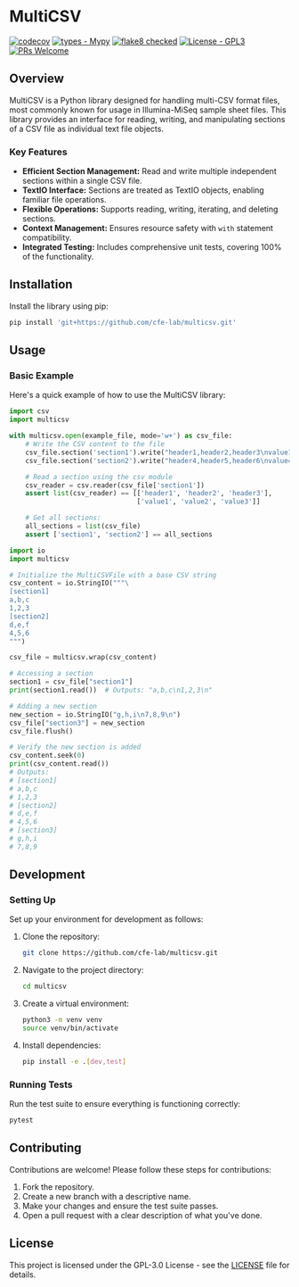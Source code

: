 
# MultiCSV

[![codecov](https://codecov.io/gh/cfe-lab/multicsv/branch/master/graph/badge.svg)](https://codecov.io/gh/cfe-lab/multicsv)
[![types - Mypy](https://img.shields.io/badge/types-Mypy-blue.svg)](https://github.com/python/mypy)
[![flake8 checked](https://img.shields.io/badge/flake8-checked-blueviolet.svg)](https://github.com/PyCQA/flake8)
[![License - GPL3](https://img.shields.io/badge/license-GPLv3-blue)](https://spdx.org/licenses/)
[![PRs Welcome](https://img.shields.io/badge/PRs-welcome-brightgreen.svg)](https://github.com/cfe-lab/multicsv/pulls)

## Overview

MultiCSV is a Python library designed for handling multi-CSV format
files, most commonly known for usage in Illumina-MiSeq sample sheet
files. This library provides an interface for reading, writing, and
manipulating sections of a CSV file as individual text file objects.

### Key Features

- **Efficient Section Management:** Read and write multiple
  independent sections within a single CSV file.
- **TextIO Interface:** Sections are treated as TextIO objects,
  enabling familiar file operations.
- **Flexible Operations:** Supports reading, writing, iterating, and
  deleting sections.
- **Context Management:** Ensures resource safety with `with`
  statement compatibility.
- **Integrated Testing:** Includes comprehensive unit tests, covering
  100% of the functionality.

## Installation

Install the library using pip:

```bash
pip install 'git+https://github.com/cfe-lab/multicsv.git'
```

## Usage

### Basic Example

Here's a quick example of how to use the MultiCSV library:

```python
import csv
import multicsv

with multicsv.open(example_file, mode='w+') as csv_file:
    # Write the CSV content to the file
    csv_file.section('section1').write("header1,header2,header3\nvalue1,value2,value3\n")
    csv_file.section('section2').write("header4,header5,header6\nvalue4,value5,value6\n")

    # Read a section using the csv module
    csv_reader = csv.reader(csv_file['section1'])
    assert list(csv_reader) == [['header1', 'header2', 'header3'],
                                ['value1', 'value2', 'value3']]

    # Get all sections:
    all_sections = list(csv_file)
    assert ['section1', 'section2'] == all_sections
```

```python
import io
import multicsv

# Initialize the MultiCSVFile with a base CSV string
csv_content = io.StringIO("""\
[section1]
a,b,c
1,2,3
[section2]
d,e,f
4,5,6
""")

csv_file = multicsv.wrap(csv_content)

# Accessing a section
section1 = csv_file["section1"]
print(section1.read())  # Outputs: "a,b,c\n1,2,3\n"

# Adding a new section
new_section = io.StringIO("g,h,i\n7,8,9\n")
csv_file["section3"] = new_section
csv_file.flush()

# Verify the new section is added
csv_content.seek(0)
print(csv_content.read())
# Outputs:
# [section1]
# a,b,c
# 1,2,3
# [section2]
# d,e,f
# 4,5,6
# [section3]
# g,h,i
# 7,8,9
```

## Development

### Setting Up

Set up your environment for development as follows:

1. Clone the repository:

    ```bash
    git clone https://github.com/cfe-lab/multicsv.git
    ```

2. Navigate to the project directory:

    ```bash
    cd multicsv
    ```

3. Create a virtual environment:

    ```bash
    python3 -m venv venv
    source venv/bin/activate
    ```

4. Install dependencies:

    ```bash
    pip install -e .[dev,test]
    ```

### Running Tests

Run the test suite to ensure everything is functioning correctly:

```bash
pytest
```

## Contributing

Contributions are welcome! Please follow these steps for contributions:

1. Fork the repository.
2. Create a new branch with a descriptive name.
3. Make your changes and ensure the test suite passes.
4. Open a pull request with a clear description of what you've done.

## License

This project is licensed under the GPL-3.0 License - see the
[LICENSE](COPYING) file for details.
